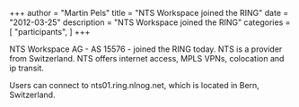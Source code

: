 +++
author = "Martin Pels"
title = "NTS Workspace joined the RING"
date = "2012-03-25"
description = "NTS Workspace joined the RING"
categories = [
    "participants",
]
+++

NTS Workspace AG - AS 15576 - joined the RING today. NTS is a provider from Switzerland. NTS offers internet access, MPLS VPNs, colocation and ip transit.

Users can connect to nts01.ring.nlnog.net, which is located in Bern, Switzerland.

